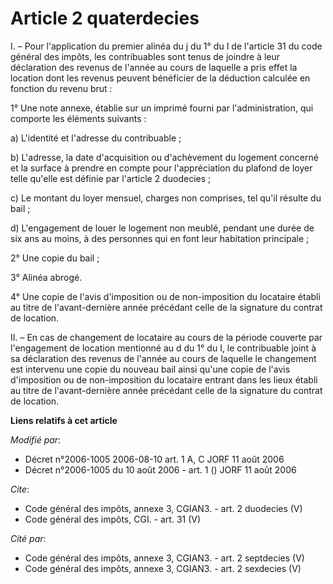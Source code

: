 # Article 2 quaterdecies

I. – Pour l'application du premier alinéa du j du 1° du I de l'article 31 du code général des impôts, les contribuables sont
tenus de joindre à leur déclaration des revenus de l'année au cours de laquelle a pris effet la location dont les revenus
peuvent bénéficier de la déduction calculée en fonction du revenu brut :

1° Une note annexe, établie sur un imprimé fourni par l'administration, qui comporte les éléments suivants :

a) L'identité et l'adresse du contribuable ;

b) L'adresse, la date d'acquisition ou d'achèvement du logement concerné et la surface à prendre en compte pour
l'appréciation du plafond de loyer telle qu'elle est définie par l'article 2 duodecies ;

c) Le montant du loyer mensuel, charges non comprises, tel qu'il résulte du bail ;

d) L'engagement de louer le logement non meublé, pendant une durée de six ans au moins, à des personnes qui en font leur
habitation principale ;

2° Une copie du bail ;

3° Alinéa abrogé.

4° Une copie de l'avis d'imposition ou de non-imposition du locataire établi au titre de l'avant-dernière année précédant
celle de la signature du contrat de location.

II. – En cas de changement de locataire au cours de la période couverte par l'engagement de location mentionné au d du 1° du
I, le contribuable joint à sa déclaration des revenus de l'année au cours de laquelle le changement est intervenu une copie
du nouveau bail ainsi qu'une copie de l'avis d'imposition ou de non-imposition du locataire entrant dans les lieux établi au
titre de l'avant-dernière année précédant celle de la signature du contrat de location.

**Liens relatifs à cet article**

_Modifié par_:

  - Décret n°2006-1005 2006-08-10 art. 1 A, C JORF 11 août 2006
  - Décret n°2006-1005 du 10 août 2006 - art. 1 () JORF 11 août 2006

_Cite_:

  - Code général des impôts, annexe 3, CGIAN3. - art. 2 duodecies (V)
  - Code général des impôts, CGI. - art. 31 (V)

_Cité par_:

  - Code général des impôts, annexe 3, CGIAN3. - art. 2 septdecies (V)
  - Code général des impôts, annexe 3, CGIAN3. - art. 2 sexdecies (V)
